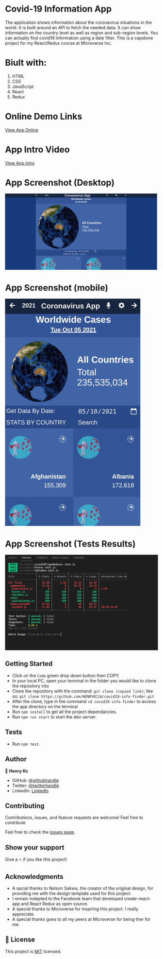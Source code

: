 # Covid-19 Information App

The application shows information about the coronavirus situations in the world. It is built around an API to fetch the needed data. It can show information on the country level as well as region and sub-region levels. You can actually find covid19 information using a date filter. This is a capstone project for my React/Redux course at Microverse Inc.

# Biult with:
1. HTML
2. CSS
3. JavaScript
4. React
5. Redux


# Online Demo Links
[View App Online](https://henrykc24.github.io/covid19-info-finder/)
# App Intro Video
[View App Intro](https://vimeo.com/632982353)

# App Screenshot (Desktop)

![print](./src/assets/images/app_screenshot.png)
# App Screenshot (mobile)
![print](./src/assets/images/app_screenshot_mobile.png)
# App Screenshot (Tests Results)
![print](./src/assets/images/tests_result.png)

## Getting Started

- Click on the `Code` green drop down button then COPY.
- In your local PC, open your terminal in the folder you would like to clone the repository into
- Clone the repository with the command: `git clone (copied link)`; like so: `git clone https://github.com/HENRYKC24/covid19-info-finder.git`
- After the clone, type in the command `cd covid19-info-finder` to access the app directory on the terminal
- Run `npm install` to get all the project dependancies.
- Run `npm run start` to start the dev-server.

## Tests
- Run `npm test`.

## Author

👤 **Henry Kc**

- GitHub: [@githubhandle](https://github.com/henrykc24)
- Twitter: [@twitterhandle](https://twitter.com/henrykc24)
- LinkedIn: [LinkedIn](https://linkedin.com/in/henry-kc)

## Contributing

Contributions, issues, and feature requests are welcome!
Feel free to contribute

Feel free to check the [issues page](https://github.com/HENRYKC24/covid19-info-finder/issues/).


## Show your support

Give a ⭐️ if you like this project!

## Acknowledgments
- A spcial thanks to Nelson Sakwa, the creator of the original design, for providing me with the design template used for this project.
- I remain indepted to the Facebook team that developed create-react-app and React Redux as open source.
- A special thanks to Microverse for inspiring this project. I really appreciate.
- A special thanks goes to all my peers at Microverse for being ther for me.

## 📝 License

This project is [MIT](./LICENSE) licensed.
